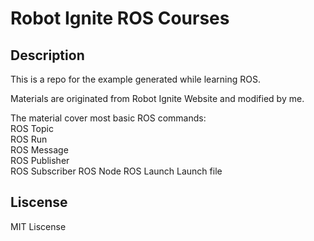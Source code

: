# Robot Ignite ROS Courses

## Description

This is a repo for the example generated while learning ROS.

Materials are originated from Robot Ignite Website and modified by me.

The material cover most basic ROS commands:  
ROS Topic  
ROS Run  
ROS Message  
ROS Publisher  
ROS Subscriber
ROS Node
ROS Launch
Launch file

## Liscense
MIT Liscense
